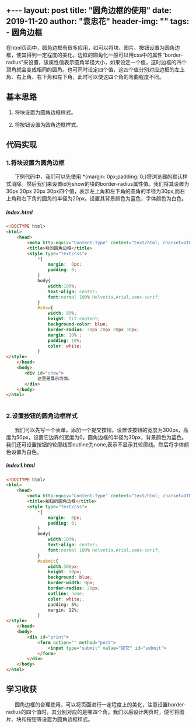 +---
layout:     post
title:      "圆角边框的使用"
date:       2019-11-20
author:     "袁忠花"
header-img: ""
tags:
    - 圆角边框
---

​		在html页面中，圆角边框有很多应用，如可以将块、图片、按钮设置为圆角边框，使其得到一定程度的美化。边框的圆角化一般可以用css中的属性“border-radius”来设置，该属性值表示圆角半径大小，如果设定一个值，这时边框的四个顶角就会变成相同的圆角。也可同时设定四个值，这四个值分别对应边框的左上角、右上角、右下角和左下角，此时可以使这四个角的弯曲程度不同。


## 基本思路

1. 将块设置为圆角边框样式。

2. 将按钮设置为圆角边框样式。


## 代码实现



### 1.将块设置为圆角边框

&nbsp;&nbsp;&nbsp;&nbsp;&nbsp;&nbsp;下例代码中，我们可以先使用 *{margin:  0px;padding: 0;}将浏览器的默认样式消除。然后我们来设置id为show的块的border-radius属性值。我们将其设置为30px 20px 20px 30px四个值，表示左上角和左下角的圆角的半径为30px,而右上角和右下角的圆角的半径为20px。设置其背景颜色为蓝色，字体颜色为白色。
​		

##### index.html

```html
<!DOCTYPE html>
<html>
    <head>
        <meta http-equiv="Content-Type" content="text/html; charset=UTF-8">
        <title>块的圆角边框</title>  
        <style type="text/css">
            *{
                margin:  0px;
                padding: 0;
            }
            body{
                width:100%;
                text-align: center;
                font:normal 100% Helvetia,Arial,sans-serif;
            }
            #show{
                width: 80%;
                height: fit-content;
                background-color: blue;
                border-radius: 30px 20px 20px 30px;
                margin: 10% ;
                padding: 10%;
                color: white;
            }
</style>
    </head>
    <body>
       <div id="show">
            这里是展示页面。
       </div>
    </body>
</html>



```



### 2.设置按钮的圆角边框样式
     
&nbsp;&nbsp;&nbsp;&nbsp;&nbsp;&nbsp;​我们可以先写一个表单，添加一个提交按钮。设置该按钮的宽度为300px，高度为50px，设置它边界的宽度为0，圆角边框的半径为30px，背景颜色为蓝色。我们还可设置按钮的轮廓线即outline为none,表示不显示其轮廓线。然后将字体颜色设置为白色。

##### index1.html

```html
<!DOCTYPE html>
<html>
    <head>
        <meta http-equiv="Content-Type" content="text/html; charset=UTF-8">
        <title>按钮的圆角边框</title>
        <style type="text/css">
            *{
                margin:  0px;
                padding: 0;
            }
            body{
                width:100%;
                text-align: center;
                font:normal 100% Helvetia,Arial,sans-serif;
            }
            #submit{ 
                width:300px;
                height: 50px;
                background: blue;
                border-width: 0px; 
                border-radius: 20px;
                outline: none; 
                color: white;,
                padding: 5%;
                margin: 12%;
            }
</style>
    </head>
    <body>
        <div id="print">
            <form action="" method="post">
                <input type="submit" value="提交" id="submit">
            </form>
        </div>
    </body>
</html>


```



## 学习收获

&nbsp;&nbsp;&nbsp;&nbsp;&nbsp;&nbsp;圆角边框的合理使用，可以将页面进行一定程度上的美化，注意设置border-radius的四个值时，其分别对应的是哪四个角。我们以后设计网页时，便可将图片、块和按钮等设置为圆角边框样式。


